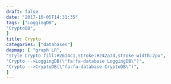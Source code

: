 ```yaml
---
draft: false
date: "2017-10-05T14:31:35"
tags: ["LoggingDB",
"CryptoDB",
]
title: Crypto
categories: ["databases"]
depmap: [ "graph LR",
"style Crypto fill:#2614c1,stroke:#242a7d,stroke-width:2px",
"Crypto -->LoggingDB(\"fa:fa-database LoggingDB\")",
"Crypto -->CryptoDB(\"fa:fa-database CryptoDB\")",
]
---
```

			